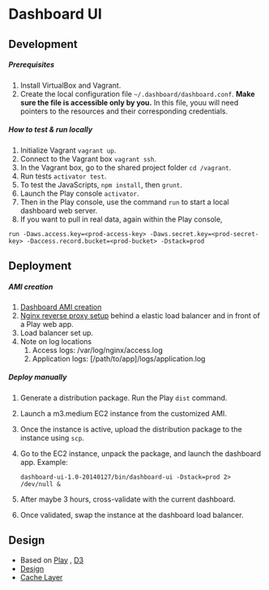 Dashboard UI
=====================================

Development
------------------

##### Prerequisites

1. Install VirtualBox and Vagrant.
2. Create the local configuration file `~/.dashboard/dashboard.conf`. **Make sure the file is accessible only by you.** In this file, youu will need pointers to the resources and their corresponding credentials.

##### How to test & run locally

1. Initialize Vagrant `vagrant up`.
2. Connect to the Vagrant box `vagrant ssh`.
3. In the Vagrant box, go to the shared project folder `cd /vagrant`.
4. Run tests `activator test`. 
5. To test the JavaScripts, `npm install`, then `grunt`.
6. Launch the Play console `activator`.
7. Then in the Play console, use the command `run` to start a local dashboard web server.
8. If you want to pull in real data, again within the Play console,
```
run -Daws.access.key=<prod-access-key> -Daws.secret.key=<prod-secret-key> -Daccess.record.bucket=<prod-bucket> -Dstack=prod
```

Deployment
------------------

##### AMI creation

1. [Dashboard AMI creation](https://gist.github.com/eric-wu/8658696)
2. [Nginx reverse proxy setup](https://gist.github.com/eric-wu/8483112) behind a elastic load balancer and in front of a Play web app.
3. Load balancer set up.
4. Note on log locations
    1. Access logs: /var/log/nginx/access.log
    2. Application logs: [/path/to/app]/logs/application.log

##### Deploy manually

1. Generate a distribution package. Run the Play `dist` command.
2. Launch a m3.medium EC2 instance from the customized AMI.
3. Once the instance is active, upload the distribution package to the instance using `scp`.
4. Go to the EC2 instance, unpack the package, and launch the dashboard app. Example:

    `dashboard-ui-1.0-20140127/bin/dashboard-ui -Dstack=prod 2> /dev/null &`

5. After maybe 3 hours, cross-validate with the current dashboard.
6. Once validated, swap the instance at the dashboard load balancer.

Design
------------------

* Based on [Play](https://github.com/playframework/playframework) , [D3](https://github.com/mbostock/d3)
* [Design](https://github.com/eric-wu/dashboard/wiki)
* [Cache Layer](https://github.com/Sage-Bionetworks/dashboard)
